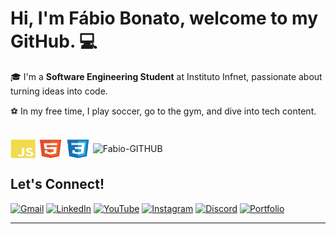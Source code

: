 # Hi, I'm Fábio Bonato, welcome to my GitHub.  💻

🎓 I'm a **Software Engineering Student** at Instituto Infnet, passionate about turning ideas into code.

⚽ In my free time, I play soccer, go to the gym, and dive into tech content.

<div style="display: inline_block"><br>
 
  <img align="center" alt="Fabio-Js" height="30" width="40" src="https://raw.githubusercontent.com/devicons/devicon/master/icons/javascript/javascript-plain.svg">
 
  <img align="center" alt="Fabio-HTML" height="30" width="40" src="https://raw.githubusercontent.com/devicons/devicon/master/icons/html5/html5-original.svg">
 
  <img align="center" alt="Fabio-CSS" height="30" width="40" src="https://raw.githubusercontent.com/devicons/devicon/master/icons/css3/css3-original.svg">

  <img align="center" alt="Fabio-GITHUB" height="35" width="45" src="https://raw.githubusercontent.com/gauravghongde/social-icons/9d939e1c5b7ea4a24ac39c3e4631970c0aa1b920/SVG/Color/Github.svg">
 
</div>

  ##

##  Let's Connect!

[![Gmail](https://img.shields.io/badge/Gmail-D14836?style=for-the-badge&logo=gmail&logoColor=white)](mailto:fbonato9@gmail.com)
[![LinkedIn](https://img.shields.io/badge/LinkedIn-0077B5?style=for-the-badge&logo=linkedin&logoColor=white)](https://www.linkedin.com/in/fbonato/)
[![YouTube](https://img.shields.io/badge/YouTube-FF0000?style=for-the-badge&logo=youtube&logoColor=white)](https://www.youtube.com/@fbonat0)
[![Instagram](https://img.shields.io/badge/Instagram-E4405F?style=for-the-badge&logo=instagram&logoColor=white)](https://www.instagram.com/fbonatto1/)
[![Discord](https://img.shields.io/badge/Discord-5865F2?style=for-the-badge&logo=discord&logoColor=white)](https://discordapp.com/users/biinhow)
[![Portfolio](https://img.shields.io/badge/Portfolio-255E63?style=for-the-badge&logo=About.me&logoColor=white)](https://portfolio-fabio-bonato.vercel.app/)

---
